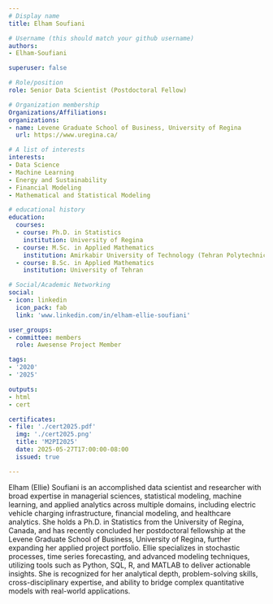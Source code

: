 ```yaml
---
# Display name
title: Elham Soufiani

# Username (this should match your github username)
authors:
- Elham-Soufiani

superuser: false

# Role/position 
role: Senior Data Scientist (Postdoctoral Fellow)

# Organization membership
Organizations/Affiliations:
organizations:
- name: Levene Graduate School of Business, University of Regina
  url: https://www.uregina.ca/

# A list of interests
interests:
- Data Science
- Machine Learning
- Energy and Sustainability
- Financial Modeling
- Mathematical and Statistical Modeling

# educational history
education:
  courses:
  - course: Ph.D. in Statistics
    institution: University of Regina
  - course: M.Sc. in Applied Mathematics
    institution: Amirkabir University of Technology (Tehran Polytechnic)
  - course: B.Sc. in Applied Mathematics
    institution: University of Tehran

# Social/Academic Networking
social:
- icon: linkedin
  icon_pack: fab
  link: 'www.linkedin.com/in/elham-ellie-soufiani'

user_groups:
- committee: members
  role: Awesense Project Member

tags:
- '2020'
- '2025'

outputs:
- html
- cert

certificates:
- file: './cert2025.pdf'
  img: './cert2025.png'
  title: 'M2PI2025'
  date: 2025-05-27T17:00:00-08:00
  issued: true

---
```

Elham (Ellie) Soufiani is an accomplished data scientist and researcher with
broad expertise in managerial sciences, statistical modeling, machine learning,
and applied analytics across multiple domains, including electric vehicle
charging infrastructure, financial modeling, and healthcare analytics. She
holds a Ph.D. in Statistics from the University of Regina, Canada, and has
recently concluded her postdoctoral fellowship at the Levene Graduate School of
Business, University of Regina, further expanding her applied project
portfolio. Ellie specializes in stochastic processes, time series forecasting,
and advanced modeling techniques, utilizing tools such as Python, SQL, R, and
MATLAB to deliver actionable insights. She is recognized for her analytical
depth, problem-solving skills, cross-disciplinary expertise, and ability to
bridge complex quantitative models with real-world applications.
